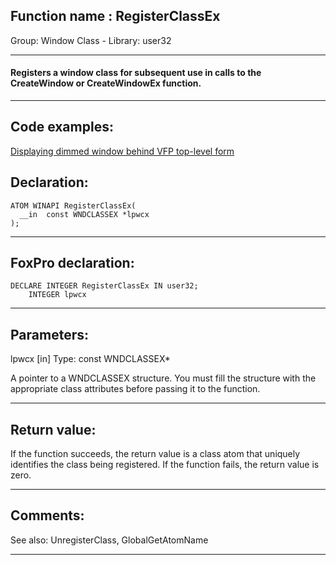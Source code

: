 
## Function name : RegisterClassEx
Group: Window Class - Library: user32    
***  


#### Registers a window class for subsequent use in calls to the CreateWindow or CreateWindowEx function.
***  


## Code examples:
[Displaying dimmed window behind VFP top-level form](../../samples/sample_578.md)  

## Declaration:
```foxpro  
ATOM WINAPI RegisterClassEx(
  __in  const WNDCLASSEX *lpwcx
);  
```  
***  


## FoxPro declaration:
```foxpro  
DECLARE INTEGER RegisterClassEx IN user32;
	INTEGER lpwcx  
```  
***  


## Parameters:
lpwcx [in]
Type: const WNDCLASSEX*

A pointer to a WNDCLASSEX structure. You must fill the structure with the appropriate class attributes before passing it to the function.  
***  


## Return value:
If the function succeeds, the return value is a class atom that uniquely identifies the class being registered. If the function fails, the return value is zero.  
***  


## Comments:
See also: UnregisterClass, GlobalGetAtomName   
  
***  


